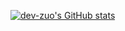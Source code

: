 <!-- ### Hi there 👋 -->

<!--
**zuoxiaobai/zuoxiaobai** is a ✨ _special_ ✨ repository because its `README.md` (this file) appears on your GitHub profile.

Here are some ideas to get you started:

- 🔭 I’m currently working on ...
- 🌱 I’m currently learning ...
- 👯 I’m looking to collaborate on ...
- 🤔 I’m looking for help with ...
- 💬 Ask me about ...
- 📫 How to reach me: ...
- 😄 Pronouns: ...
- ⚡ Fun fact: ...
-->


[![dev-zuo's GitHub stats](https://github-readme-stats.vercel.app/api?username=zuoxiaobai&count_private=true&show_icons=true)](https://github.com/zuoxiaobai)

<!-- [![Top Langs](https://github-readme-stats.vercel.app/api/top-langs/?username=zuoxiaobai&layout=compact)](https://github.com/zuoxiaobai) -->

